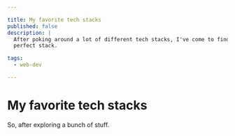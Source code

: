 ```yaml
---

title: My favorite tech stacks
published: false
description: |
  After poking around a lot of different tech stacks, I've come to find my
  perfect stack.

tags:
  - web-dev

---
```


# My favorite tech stacks

So, after exploring a bunch of stuff.
